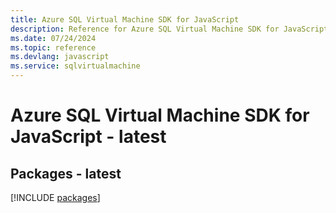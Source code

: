 ```yaml
---
title: Azure SQL Virtual Machine SDK for JavaScript
description: Reference for Azure SQL Virtual Machine SDK for JavaScript
ms.date: 07/24/2024
ms.topic: reference
ms.devlang: javascript
ms.service: sqlvirtualmachine
---
```

# Azure SQL Virtual Machine SDK for JavaScript - latest
## Packages - latest
[!INCLUDE [packages](sql-virtual-machine-index.md)]